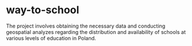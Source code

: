 # way-to-school
The project involves obtaining the necessary data and conducting geospatial analyzes regarding the distribution and availability of schools at various levels of education in Poland.

